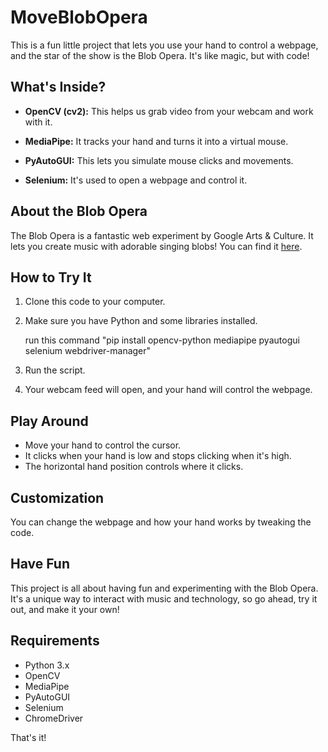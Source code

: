 # MoveBlobOpera

This is a fun little project that lets you use your hand to control a webpage, and the star of the show is the Blob Opera. It's like magic, but with code!

## What's Inside?

- **OpenCV (cv2):** This helps us grab video from your webcam and work with it.

- **MediaPipe:** It tracks your hand and turns it into a virtual mouse.

- **PyAutoGUI:** This lets you simulate mouse clicks and movements.

- **Selenium:** It's used to open a webpage and control it.

## About the Blob Opera

The Blob Opera is a fantastic web experiment by Google Arts & Culture. It lets you create music with adorable singing blobs! You can find it [here](https://artsandculture.google.com/experiment/blob-opera/AAHWrq360NcGbw?hl=en).

## How to Try It

1. Clone this code to your computer.

2. Make sure you have Python and some libraries installed.

   run this command "pip install opencv-python mediapipe pyautogui selenium webdriver-manager"

3. Run the script.

4. Your webcam feed will open, and your hand will control the webpage.

## Play Around

- Move your hand to control the cursor.
- It clicks when your hand is low and stops clicking when it's high.
- The horizontal hand position controls where it clicks.

## Customization

You can change the webpage and how your hand works by tweaking the code.

## Have Fun

This project is all about having fun and experimenting with the Blob Opera. It's a unique way to interact with music and technology, so go ahead, try it out, and make it your own!

## Requirements

- Python 3.x
- OpenCV
- MediaPipe
- PyAutoGUI
- Selenium
- ChromeDriver

That's it! 


